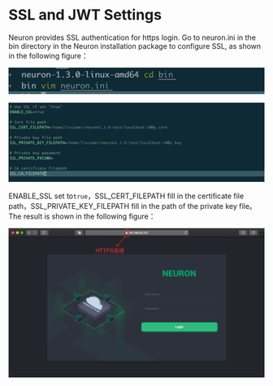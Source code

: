 # SSL and JWT Settings

Neuron provides SSL authentication for https login. Go to neuron.ini in the bin directory in the Neuron installation package to configure SSL, as shown in the following figure：

![commands](./assets/commands.png)

![ssl](./assets/ssl.png)

ENABLE_SSL set to`true`，SSL_CERT_FILEPATH fill in the certificate file path，SSL_PRIVATE_KEY_FILEPATH fill in the path of the private key file。The result is shown in the following figure：

![https](./assets/https.png)
